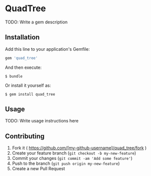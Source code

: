 # QuadTree

TODO: Write a gem description

## Installation

Add this line to your application's Gemfile:

```ruby
gem 'quad_tree'
```

And then execute:

    $ bundle

Or install it yourself as:

    $ gem install quad_tree

## Usage

TODO: Write usage instructions here

## Contributing

1. Fork it ( https://github.com/[my-github-username]/quad_tree/fork )
2. Create your feature branch (`git checkout -b my-new-feature`)
3. Commit your changes (`git commit -am 'Add some feature'`)
4. Push to the branch (`git push origin my-new-feature`)
5. Create a new Pull Request

